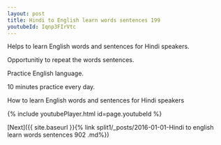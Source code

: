 ```yaml
---
layout: post
title: Hindi to English learn words sentences 199 
youtubeId: Iqnp3FIrVtc
---
```

 
 
Helps to learn English words and sentences for Hindi speakers.

Opportunitiy to repeat the words sentences. 

Practice English language. 
 
10 minutes practice every day. 
 
How to learn English words and sentences for Hindi speakers 
 
{% include youtubePlayer.html id=page.youtubeId %}
 
 
[Next]({{ site.baseurl }}{% link  split1/_posts/2016-01-01-Hindi to english learn words sentences 902 .md%})
 
